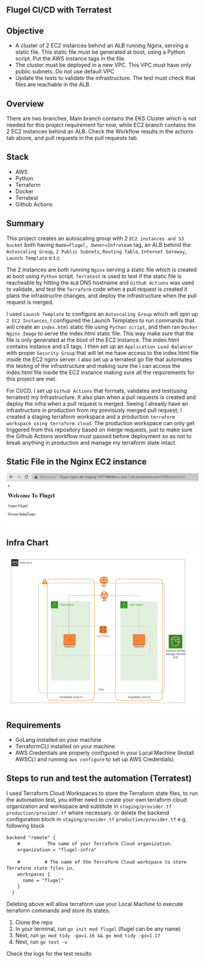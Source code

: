## Flugel CI/CD with Terratest
## Objective
* A cluster of 2 EC2 instances behind an ALB running Nginx, serving a static file. This static file must be generated at boot, using a      Python script. Put the AWS instance tags in the file.
* The cluster must be deployed in a new VPC. This VPC must have only public subnets. Do not use default VPC
* Update the tests to validate the infrastructure. The test must check that files are reachable in the ALB.

## Overview
There are two branches, Main branch contains the EKS Cluster which is not needed for this project requirement for now, while EC2 branch contains the 2 EC2 instances behind an ALB. Check the Workflow results in the actions tab above, and pull requests in the pull requests tab.

## Stack
* AWS
* Python
* Terraform
* Docker
* Terratest
* Github Actions


## Summary
 This project creates an autoscaling group with 2 `EC2 instances and S3 bucket` both having `Name=Flugel, Owner=Infrateam` tag, an ALB behind the `Autoscaling Group`, `2 Public Subnets`, `Routing Table`, `Internet Gateway`, `Launch Template` e.t.c
 
 The 2 instances are both running `Nginx` serving a static file which is created at boot using `Python` script. `Terratest` is used to test if the static file is reacheable by hitting the `ALB` DNS hostname and  `Github Actions` was used to validate, and test the `Terraform` code when a pull request is created it plans the infrastructre changes, and deploy the infrastructure when the pull request is merged.

 I used `Launch Template` to configure an `Autoscaling Group` which will spin up `2 EC2 Instances`, I configured the Launch Templates to run commands that will create an `index.html` static file using `Python script`, and then ran `Docker Nginx Image` to serve the index.html static file. This way make sure that the file is only generated at the boot of the EC2 Instance. The index.html contains instance and s3 tags.  I then set up an `Application Load Balancer` with proper `Security Group` that will let me have access to the index.html file inside the EC2 nginx server. I also set up a terratest go file that automates the testing of the infrastructure and making sure the I can access the index.html file inside the EC2 instance making sure all the requirements for this project are met.

 For CI/CD, I set up `Github Actions` that formats, validates and test(using terratest) my Infrastructure. It also plan when a pull requests is created and deploy the infra when a pull request is merged. Seeing I already have an infrastructure in production from my previously merged pull request, I created a staging terraform workspace and a production `terraform workspace using terraform cloud`. The production workspace can only get triggered from this repository based on merge requests, just to make sure the Github Actions workflow must passed before deployment so as not to break anything in production and manage my terraform state intact.  


## Static File in the Nginx EC2 instance

![static file](https://github.com/Bash-mocart/flugel/blob/ec2/staticfile.png)  


## Infra Chart
![infra_chart](https://github.com/Bash-mocart/flugel/blob/ec2/flugel.png)  

## Requirements
* GoLang installed on your machine
* TerraformCLI installed on your machine
* AWS Credentials are properly configured in your Local Machine (Install AWSCLI and running `aws configure` to set up AWS Credentials) 

## Steps to run and test the automation (Terratest)

I used Terraform Cloud Workspaces to store the Terraform state files, to run the automation test, you either need to create your own terraform cloud organization and workspace and subtitute in `staging/provider.tf` `production/provider.tf` where necessary. or delete the backend configuration block in `staging/provider.tf` `production/provider.tf` e.g following block 
```
backend "remote" {
    #          The name of your Terraform Cloud organization.
    organization = "flugel-infra"
    
    #         # The name of the Terraform Cloud workspace to store Terraform state files in.
    workspaces {
      name = "flugel"
    }
  }
```
Deleting above will allow terraform use your Local Machine to execute terraform commands and store its states.

1. Clone the repo
2. In your terminal, run `go init mod flugel` (flugel can be any name)
3. Next, run `go mod tidy -go=1.16 && go mod tidy -go=1.17`
3. Next, run `go test -v`


Check the logs for the test results
